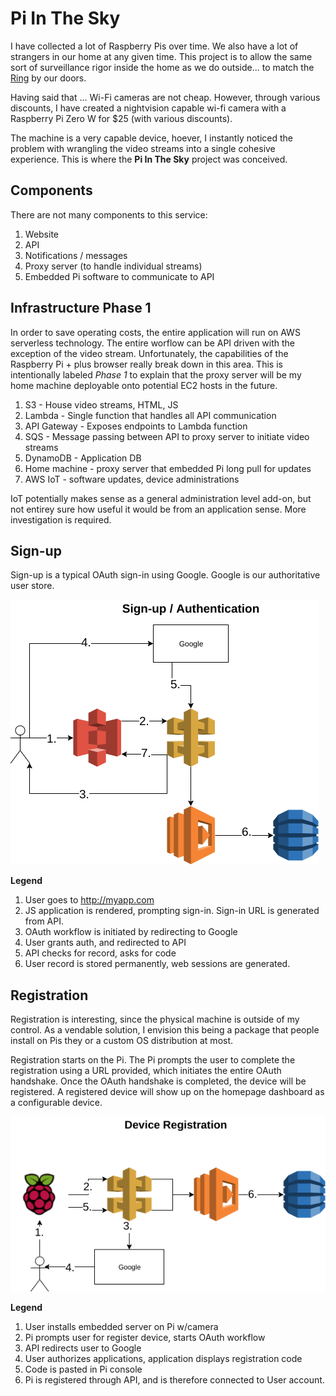 # Pi In The Sky

I have collected a lot of Raspberry Pis over time. We also have a
lot of strangers in our home at any given time. This project is to
allow the same sort of surveillance rigor inside the home as we do
outside... to match the [Ring][1] by our doors.

Having said that ... Wi-Fi cameras are not cheap. However, through
various discounts, I have created a nightvision capable wi-fi camera
with a Raspberry Pi Zero W for $25 (with various discounts).

The machine is a very capable device, hoever, I instantly noticed the
problem with wrangling the video streams into a single cohesive
experience. This is where the __Pi In The Sky__ project was conceived.

## Components

There are not many components to this service:

1. Website
1. API
1. Notifications / messages
1. Proxy server (to handle individual streams)
1. Embedded Pi software to communicate to API

## Infrastructure Phase 1

In order to save operating costs, the entire application will run on AWS
serverless technology. The entire worflow can be API driven with the
exception of the video stream. Unfortunately, the capabilities of the
Raspberry Pi + plus browser really break down in this area.
This is intentionally labeled _Phase 1_ to explain that the proxy server
will be my home machine deployable onto potential EC2 hosts in the future.

1. S3 - House video streams, HTML, JS
1. Lambda - Single function that handles all API communication
1. API Gateway - Exposes endpoints to Lambda function
1. SQS - Message passing between API to proxy server to initiate video streams
1. DynamoDB - Application DB
1. Home machine - proxy server that embedded Pi long pull for updates
1. AWS IoT - software updates, device administrations

IoT potentially makes sense as a general administration level add-on, but
not entirey sure how useful it would be from an application sense. More
investigation is required.

## Sign-up

Sign-up is a typical OAuth sign-in using Google. Google is our authoritative
user store.

![Sign-up Workflow][2]

__Legend__

1. User goes to http://myapp.com
1. JS application is rendered, prompting sign-in. Sign-in URL is generated from API.
1. OAuth workflow is initiated by redirecting to Google
1. User grants auth, and redirected to API
1. API checks for record, asks for code
1. User record is stored permanently, web sessions are generated.

## Registration

Registration is interesting, since the physical machine is outside of my control.
As a vendable solution, I envision this being a package that people install on Pis
they or a custom OS distribution at most.

Registration starts on the Pi. The Pi prompts the user to complete the registration
using a URL provided, which initiates the entire OAuth handshake. Once the OAuth handshake
is completed, the device will be registered. A registered device will show up on the
homepage dashboard as a configurable device.

![Registration Workflow][3]

__Legend__

1. User installs embedded server on Pi w/camera
1. Pi prompts user for register device, starts OAuth workflow
1. API redirects user to Google
1. User authorizes applications, application displays registration code
1. Code is pasted in Pi console
1. Pi is registered through API, and is therefore connected to User account.

[1]: https://ring.com/
[2]: Pi-In-The-Sky_Signup.png
[3]: Pi-In-The-Sky_Registration.png
